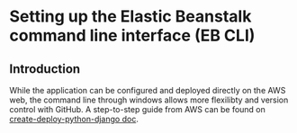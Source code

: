 # Setting up the Elastic Beanstalk command line interface (EB CLI) 

## Introduction
While the application can be configured and deployed directly on the AWS web, the command line through windows allows more flexilibty and version control with GitHub. A step-to-step guide from AWS can be found on [create-deploy-python-django doc](https://docs.aws.amazon.com/elasticbeanstalk/latest/dg/create-deploy-python-django.html>). 
